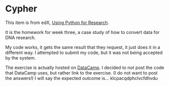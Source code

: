 # Cypher

This item is from edX, [Using Python for Research](https://www.edx.org/course/using-python-research-harvardx-ph526x).

It is the homework for week three, a case study of how to convert data for DNA research. 

My code works, it gets the same result that they request, it just does it in a different way. I attempted to submit my code, but it was not being accepted by the system. 

The exercise is actually hosted on [DataCamp](https://campus.datacamp.com/courses/using-python-for-research/case-study-1-caesar-cipher?ex=1). I decided to not post the code that DataCamp uses, but rather link to the exercise. (I do not want to post the answers!) I will say the expected outcome is... klcpacqdphclvcfdhvdu
